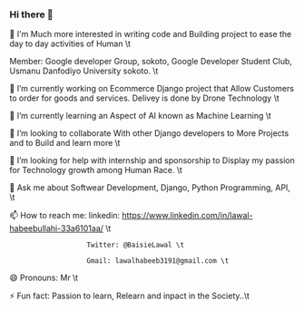 ### Hi there 👋
🔭 I'm Much more interested in writing code and Building project to ease the day to day activities of Human \t

Member: Google developer Group, sokoto, Google Developer Student Club, Usmanu Danfodiyo University sokoto. \t

🔭 I’m currently working on Ecommerce Django project that Allow Customers to order for goods and services. Delivey is done by Drone Technology \t

🌱 I’m currently learning an Aspect of AI known as Machine Learning \t

👯 I’m looking to collaborate With other Django developers to More Projects and to Build and learn more \t

🤔 I’m looking for help with internship and sponsorship to Display my passion for Technology growth among Human Race. \t

💬 Ask me about Softwear Development, Django, Python Programming, API, \t

📫 How to reach me: linkedin: https://www.linkedin.com/in/lawal-habeebullahi-33a6101aa/ \t

                       Twitter: @BaisieLawal \t
                       
                       Gmail: lawalhabeeb3191@gmail.com \t
                       
😄 Pronouns: Mr \t

⚡ Fun fact: Passion to learn, Relearn and inpact in the Society..\t


